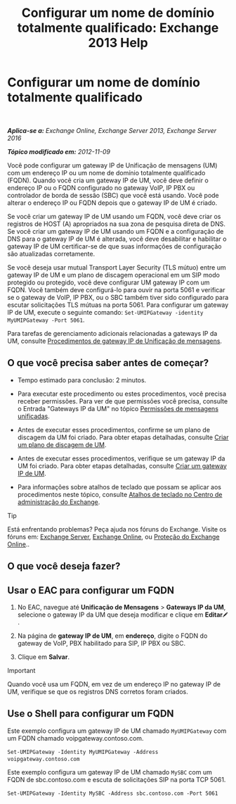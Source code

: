 ﻿---
title: 'Configurar um nome de domínio totalmente qualificado: Exchange 2013 Help'
TOCTitle: Configurar um nome de domínio totalmente qualificado
ms:assetid: af093f87-59b7-44a8-a9a2-8f17f0cc7db8
ms:mtpsurl: https://technet.microsoft.com/pt-br/library/Ee423553(v=EXCHG.150)
ms:contentKeyID: 50486390
ms.date: 05/22/2018
mtps_version: v=EXCHG.150
ms.translationtype: MT
---

# Configurar um nome de domínio totalmente qualificado

 

_**Aplica-se a:** Exchange Online, Exchange Server 2013, Exchange Server 2016_

_**Tópico modificado em:** 2012-11-09_

Você pode configurar um gateway IP de Unificação de mensagens (UM) com um endereço IP ou um nome de domínio totalmente qualificado (FQDN). Quando você cria um gateway IP de UM, você deve definir o endereço IP ou o FQDN configurado no gateway VoIP, IP PBX ou controlador de borda de sessão (SBC) que você está usando. Você pode alterar o endereço IP ou FQDN depois que o gateway IP de UM é criado.

Se você criar um gateway IP de UM usando um FQDN, você deve criar os registros de HOST (A) apropriados na sua zona de pesquisa direta de DNS. Se você criar um gateway IP de UM usando um FQDN e a configuração de DNS para o gateway IP de UM é alterada, você deve desabilitar e habilitar o gateway IP de UM certificar-se de que suas informações de configuração são atualizadas corretamente.

Se você deseja usar mutual Transport Layer Security (TLS mútuo) entre um gateway IP de UM e um plano de discagem operacional em um SIP modo protegido ou protegido, você deve configurar UM gateway IP com um FQDN. Você também deve configurá-lo para ouvir na porta 5061 e verificar se o gateway de VoIP, IP PBX, ou o SBC também tiver sido configurado para escutar solicitações TLS mútuas na porta 5061. Para configurar um gateway IP de UM, execute o seguinte comando: `Set-UMIPGateway -identity MyUMIPGateway -Port 5061`.

Para tarefas de gerenciamento adicionais relacionadas a gateways IP da UM, consulte [Procedimentos de gateway IP de Unificação de mensagens](um-ip-gateway-procedures-exchange-2013-help.md).

## O que você precisa saber antes de começar?

  - Tempo estimado para conclusão: 2 minutos.

  - Para executar este procedimento ou estes procedimentos, você precisa receber permissões. Para ver de que permissões você precisa, consulte o Entrada "Gateways IP da UM" no tópico [Permissões de mensagens unificadas](unified-messaging-permissions-exchange-2013-help.md).

  - Antes de executar esses procedimentos, confirme se um plano de discagem da UM foi criado. Para obter etapas detalhadas, consulte [Criar um plano de discagem de UM](create-a-um-dial-plan-exchange-2013-help.md).

  - Antes de executar esses procedimentos, verifique se um gateway IP da UM foi criado. Para obter etapas detalhadas, consulte [Criar um gateway IP de UM](create-a-um-ip-gateway-exchange-2013-help.md).

  - Para informações sobre atalhos de teclado que possam se aplicar aos procedimentos neste tópico, consulte [Atalhos de teclado no Centro de administração do Exchange](keyboard-shortcuts-in-the-exchange-admin-center-exchange-online-protection-help.md).


> [!TIP]
> Está enfrentando problemas? Peça ajuda nos fóruns do Exchange. Visite os fóruns em: <A href="https://go.microsoft.com/fwlink/p/?linkid=60612">Exchange Server</A>, <A href="https://go.microsoft.com/fwlink/p/?linkid=267542">Exchange Online</A>, ou <A href="https://go.microsoft.com/fwlink/p/?linkid=285351">Proteção do Exchange Online</A>..



## O que você deseja fazer?

## Usar o EAC para configurar um FQDN

1.  No EAC, navegue até **Unificação de Mensagens** \> **Gateways IP da UM**, selecione o gateway IP da UM que deseja modificar e clique em **Editar**![Ícone de edição](images/JJ218640.6f53ccb2-1f13-4c02-bea0-30690e6ea71d(EXCHG.150).gif "Ícone de edição").

2.  Na página de **gateway IP de UM**, em **endereço**, digite o FQDN do gateway de VoIP, PBX habilitado para SIP, IP PBX ou SBC.

3.  Clique em **Salvar**.


> [!IMPORTANT]
> Quando você usa um FQDN, em vez de um endereço IP no gateway IP de UM, verifique se que os registros DNS corretos foram criados.



## Use o Shell para configurar um FQDN

Este exemplo configura um gateway IP de UM chamado `MyUMIPGateway` com um FQDN chamado voipgateway.contoso.com.

    Set-UMIPGateway -Identity MyUMIPGateway -Address voipgateway.contoso.com

Este exemplo configura um gateway IP de UM chamado `MySBC` com um FQDN de sbc.contoso.com e escuta de solicitações SIP na porta TCP 5061.

    Set-UMIPGateway -Identity MySBC -Address sbc.contoso.com -Port 5061

